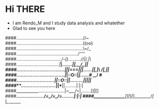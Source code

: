 # Hi THERE
* I am Rendo_M and I study data analysis and whatether
* Glad to see you here



####.....................................................//~\
####.....................................................((oo)
####.....................................................\\=/_
####.....................................___............/''_''\
####..................................../-()\..........//|/.\|\\
####.................................._|_____|_.......||,,\_/,,||
####.................................|||*===*|||......||,|\ /|,||
####.................................|_|::O::|_|......# \_,_/ #
####*******\..........................||::O::||.........|||||
####*********\........................||__*__||.........|:|:|
####___________\.....................|~*\___/*~|........[]|[]
####_____________\.................../=\_/=\_/=\........|:|:|
####______________\_________________[_]_[_]_[_]________/_]_[_\________
